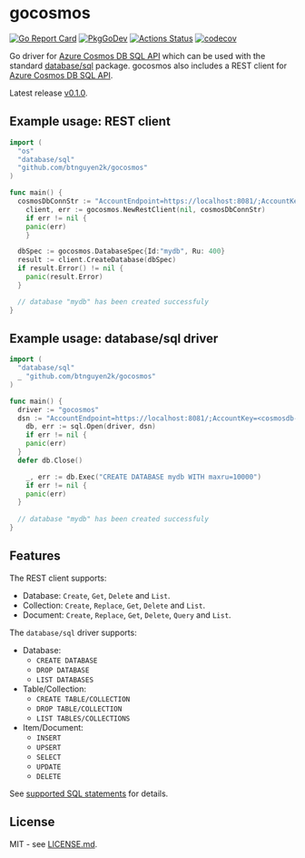 # gocosmos

[![Go Report Card](https://goreportcard.com/badge/github.com/btnguyen2k/gocosmos)](https://goreportcard.com/report/github.com/btnguyen2k/gocosmos)
[![PkgGoDev](https://pkg.go.dev/badge/github.com/btnguyen2k/gocosmos)](https://pkg.go.dev/github.com/btnguyen2k/gocosmos)
[![Actions Status](https://github.com/btnguyen2k/gocosmos/workflows/gocosmos/badge.svg)](https://github.com/btnguyen2k/gocosmos/actions)
[![codecov](https://codecov.io/gh/btnguyen2k/gocosmos/branch/main/graph/badge.svg?token=pYdHuxbIiI)](https://codecov.io/gh/btnguyen2k/gocosmos)

Go driver for [Azure Cosmos DB SQL API](https://azure.microsoft.com/en-us/services/cosmos-db/) which can be used with the standard [database/sql](https://golang.org/pkg/database/sql/) package.
gocosmos also includes a REST client for [Azure Cosmos DB SQL API](https://azure.microsoft.com/en-us/services/cosmos-db/).

Latest release [v0.1.0](RELEASE-NOTES.md).

## Example usage: REST client

```go
import (
  "os"
  "database/sql"
  "github.com/btnguyen2k/gocosmos"
)

func main() {
  cosmosDbConnStr := "AccountEndpoint=https://localhost:8081/;AccountKey=<cosmosdb-account-key>"
	client, err := gocosmos.NewRestClient(nil, cosmosDbConnStr)
	if err != nil {
    panic(err)
	}

  dbSpec := gocosmos.DatabaseSpec{Id:"mydb", Ru: 400}
  result := client.CreateDatabase(dbSpec)
  if result.Error() != nil {
    panic(result.Error)
  }

  // database "mydb" has been created successfuly
}
```

## Example usage: database/sql driver

```go
import (
  "database/sql"
  _ "github.com/btnguyen2k/gocosmos"
)

func main() {
  driver := "gocosmos"
  dsn := "AccountEndpoint=https://localhost:8081/;AccountKey=<cosmosdb-account-key>"
	db, err := sql.Open(driver, dsn)
	if err != nil {
    panic(err)
  }
  defer db.Close()

	_, err := db.Exec("CREATE DATABASE mydb WITH maxru=10000")
	if err != nil {
    panic(err)
  }
  
  // database "mydb" has been created successfuly
}
```

## Features

The REST client supports:
- Database: `Create`, `Get`, `Delete` and `List`.
- Collection: `Create`, `Replace`, `Get`, `Delete` and `List`.
- Document: `Create`, `Replace`, `Get`, `Delete`, `Query` and `List`.

The `database/sql` driver supports:
- Database:
  - `CREATE DATABASE`
  - `DROP DATABASE`
  - `LIST DATABASES`
- Table/Collection:
  - `CREATE TABLE/COLLECTION`
  - `DROP TABLE/COLLECTION`
  - `LIST TABLES/COLLECTIONS`
- Item/Document:
  - `INSERT`
  - `UPSERT`
  - `SELECT`
  - `UPDATE`
  - `DELETE`

See [supported SQL statements](SQL.md) for details.

## License

MIT - see [LICENSE.md](LICENSE.md).
